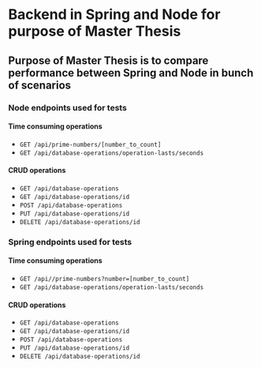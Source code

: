 # Backend in Spring and Node for purpose of Master Thesis
## Purpose of Master Thesis is to compare performance between Spring and Node in bunch of scenarios

### Node endpoints used for tests
#### Time consuming operations
- `GET /api/prime-numbers/[number_to_count]`
- `GET /api/database-operations/operation-lasts/seconds`
#### CRUD operations
- `GET /api/database-operations`
- `GET /api/database-operations/id`
- `POST /api/database-operations`
- `PUT /api/database-operations/id`
- `DELETE /api/database-operations/id`

### Spring endpoints used for tests
#### Time consuming operations
- `GET /api//prime-numbers?number=[number_to_count]`
- `GET /api/database-operations/operation-lasts/seconds`
#### CRUD operations
- `GET /api/database-operations`
- `GET /api/database-operations/id`
- `POST /api/database-operations`
- `PUT /api/database-operations/id`
- `DELETE /api/database-operations/id`
